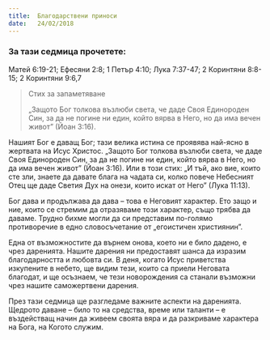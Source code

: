 ```yaml
---
title:  Благодарствени приноси
date:   24/02/2018
---
```


### За тази седмица прочетете:
Матей 6:19-21; Ефесяни 2:8; 1 Петър 4:10; Лука 7:37-47; 2 Коринтяни 8:8-15; 2 Коринтяни 9:6,7

> <p>Стих за запаметяване</p>
> „Защото Бог толкова възлюби света, че даде Своя Единороден Син, за да не погине ни един, който вярва в Него, но да има вечен живот” (Йоан 3:16). 

Нашият Бог е даващ Бог; тази велика истина се проявява най-ясно в жертвата на Исус Христос. „Защото Бог толкова възлюби света, че даде Своя Единороден Син, за да не погине ни един, който вярва в Него, но да има вечен живот” (Йоан 3:16). Или в този стих: „И тъй, ако вие, които сте зли, знаете да давате блага на чадата си, колко повече Небесният Отец ще даде Светия Дух на онези, които искат от Него” (Лука 11:13).

Бог дава и продължава да дава – това е Неговият характер. Ето защо и ние, които се стремим да отразяваме този характер, също трябва да даваме. Трудно бихме могли да си представим по-голямо противоречие в едно словосъчетание от „егоистичен християнин”.

Една от възможностите да върнем онова, което ни е било дадено, е чрез даренията. Нашите дарения ни предоставят шанса да изразим благодарността и любовта си. В деня, когато Исус приветства изкупените в небето, ще видим тези, които са приели Неговата благодат, и ще осъзнаем, че тези новорождения са станали възможни чрез нашите саможертвени дарения.

През тази седмица ще разгледаме важните аспекти на даренията. Щедрото даване – било то на средства, време или таланти – е въздействащ начин да живеем своята вяра и да разкриваме характера на Бога, на Когото служим.